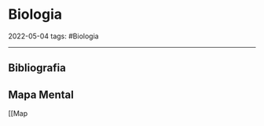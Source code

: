 # Biologia
2022-05-04
tags: #Biologia


-----------------------------------------------
## Bibliografia

## Mapa Mental

[[Map